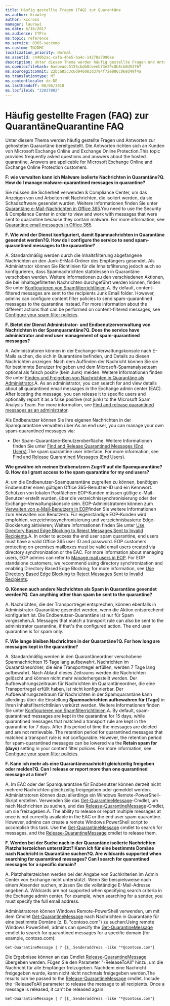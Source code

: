 ```yaml
---
title: Häufig gestellte Fragen (FAQ) zur Quarantäne
ms.author: krowley
author: kccross
manager: laurawi
ms.date: 6/16/2017
ms.audience: ITPro
ms.topic: reference
ms.service: O365-seccomp
ms.custom: TN2DMC
localization_priority: Normal
ms.assetid: c440b2ac-cafa-4be5-ba4c-14278a7990ae
description: Unter diesem Thema werden häufig gestellte Fragen und Antworten zur gehosteten Quarantäne bereitgestellt.
ms.openlocfilehash: 6aebeadc5155cbdb8cbeeb73e29c8b8cb0d53767
ms.sourcegitcommit: 22bca85c3c6d946083d3784f72e886c068d49f4a
ms.translationtype: MT
ms.contentlocale: de-DE
ms.lasthandoff: 08/06/2018
ms.locfileid: "22027082"
---
```

# <a name="quarantine-faq"></a><span data-ttu-id="233f4-103">Häufig gestellte Fragen (FAQ) zur Quarantäne</span><span class="sxs-lookup"><span data-stu-id="233f4-103">Quarantine FAQ</span></span>

<span data-ttu-id="233f4-p101">Unter diesem Thema werden häufig gestellte Fragen und Antworten zur gehosteten Quarantäne bereitgestellt. Die Antworten richten sich an Kunden von Microsoft Exchange Online und Exchange Online Protection.</span><span class="sxs-lookup"><span data-stu-id="233f4-p101">This topic provides frequently asked questions and answers about the hosted quarantine. Answers are applicable for Microsoft Exchange Online and Exchange Online Protection customers.</span></span>
  
 <span data-ttu-id="233f4-106">**F: wie verwalten kann ich Malware isolierte Nachrichten in Quarantäne?**</span><span class="sxs-lookup"><span data-stu-id="233f4-106">**Q. How do I manage malware-quarantined messages in quarantine?**</span></span>
  
<span data-ttu-id="233f4-p102">Sie müssen die Sicherheit verwenden &amp; Compliance Center, um das Anzeigen von und Arbeiten mit Nachrichten, die isoliert werden, da sie Schadsoftware gesendet wurden. Weitere Informationen finden Sie unter [Quarantäne e-Mail-Nachrichten in Office 365](https://support.office.com/en-US/article/Quarantine-email-messages-in-Office-365-4c234874-015e-4768-8495-98fcccfc639b).</span><span class="sxs-lookup"><span data-stu-id="233f4-p102">You need to use the Security &amp; Compliance Center in order to view and work with messages that were sent to quarantine because they contain malware. For more information, see [Quarantine email messages in Office 365](https://support.office.com/en-US/article/Quarantine-email-messages-in-Office-365-4c234874-015e-4768-8495-98fcccfc639b).</span></span>
  
 <span data-ttu-id="233f4-109">**F. Wie wird der Dienst konfiguriert, damit Spamnachrichten in Quarantäne gesendet werden?**</span><span class="sxs-lookup"><span data-stu-id="233f4-109">**Q. How do I configure the service to send spam-quarantined messages to the quarantine?**</span></span>
  
<span data-ttu-id="233f4-p103">A. Standardmäßig werden durch die Inhaltsfilterung abgefangene Nachrichten an den Junk-E-Mail-Ordner des Empfängers gesendet. Als Administrator können Sie Richtlinien für die Inhaltsfilterung jedoch auch so konfigurieren, dass Spamnachrichten stattdessen in Quarantäne verschoben werden. Weitere Informationen zu den verschiedenen Aktionen, die bei inhaltsgefilterten Nachrichten durchgeführt werden können, finden Sie unter [Konfigurieren von Spamfilterrichtlinien](configure-your-spam-filter-policies.md).</span><span class="sxs-lookup"><span data-stu-id="233f4-p103">A. By default, content-filtered messages are sent to the recipients Junk Email folder. However, admins can configure content filter policies to send spam-quarantined messages to the quarantine instead. For more information about the different actions that can be performed on content-filtered messages, see [Configure your spam filter policies](configure-your-spam-filter-policies.md).</span></span>
  
 <span data-ttu-id="233f4-114">**F. Bietet der Dienst Administrator- und Endbenutzerverwaltung von Nachrichten in der Spamquarantäne?**</span><span class="sxs-lookup"><span data-stu-id="233f4-114">**Q. Does the service have administrator and end user management of spam-quarantined messages?**</span></span>
  
<span data-ttu-id="233f4-p104">A. Administratoren können in der Exchange-Verwaltungskonsole nach E-Mails suchen, die sich in Quarantäne befinden, und Details zu diesen Nachrichten anzeigen. Nach dem Auffinden der Nachricht können Sie sie für bestimmte Benutzer freigeben und dem Microsoft-Spamanalyseteam optional als falsch positiv (kein Junk) melden. Weitere Informationen finden Sie unter [Finden und Freigeben von Nachrichten in Quarantäne als Administrator](find-and-release-quarantined-messages-as-an-administrator.md).</span><span class="sxs-lookup"><span data-stu-id="233f4-p104">A. As an administrator, you can search for and view details about all quarantined email messages in the Exchange admin center (EAC). After locating the message, you can release it to specific users and optionally report it as a false positive (not junk) to the Microsoft Spam Analysis Team. For more information, see [Find and release quarantined messages as an administrator](find-and-release-quarantined-messages-as-an-administrator.md).</span></span>
  
<span data-ttu-id="233f4-119">Als Endbenutzer können Sie Ihre eigenen Nachrichten in der Spamquarantäne verwalten über:</span><span class="sxs-lookup"><span data-stu-id="233f4-119">As an end user, you can manage your own spam-quarantined messages via:</span></span> 
  
- <span data-ttu-id="233f4-p105">Der Spam-Quarantäne-Benutzeroberfläche. Weitere Informationen finden Sie unter [Find and Release Quarantined Messages (End Users)](http://technet.microsoft.com/library/e439b560-827a-4807-abd3-6b861c1ff786.aspx).</span><span class="sxs-lookup"><span data-stu-id="233f4-p105">The spam quarantine user interface. For more information, see [Find and Release Quarantined Messages (End Users)](http://technet.microsoft.com/library/e439b560-827a-4807-abd3-6b861c1ff786.aspx).</span></span>
        
 <span data-ttu-id="233f4-122">**Wie gewähre ich meinen Endbenutzern Zugriff auf die Spamquarantäne?**</span><span class="sxs-lookup"><span data-stu-id="233f4-122">**Q. How do I grant access to the spam quarantine for my end users?**</span></span>
  
<span data-ttu-id="233f4-p106">A: um die Endbenutzer-Spamquarantäne zugreifen zu können, benötigen Endbenutzer einen gültigen Office 365-Benutzer-ID und ein Kennwort. Schützen von lokalen Postfächern EOP-Kunden müssen gültige e-Mail-Benutzer erstellt wurden, über die verzeichnissynchronisierung oder der Exchange-Verwaltungskonsole sein. EOP-Administratoren können zum [Verwalten von e-Mail-Benutzern in EOP](eop/manage-mail-users-in-eop.md)finden Sie weitere Informationen zum Verwalten von Benutzern. Für eigenständige EOP-Kunden wird empfohlen, verzeichnissynchronisierung und verzeichnisbasierte Edge-Blockierung aktivieren; Weitere Informationen finden Sie unter [Use Directory Based Edge Blocking to Reject Messages Sent to Invalid Recipients](http://technet.microsoft.com/library/ca7b7416-92ed-40ad-abdb-695be46ea2e4.aspx).</span><span class="sxs-lookup"><span data-stu-id="233f4-p106">A. In order to access the end user spam quarantine, end users must have a valid Office 365 user ID and password. EOP customers protecting on-premises mailboxes must be valid email users created via directory synchronization or the EAC. For more information about managing users, EOP admins can refer to [Manage mail users in EOP](eop/manage-mail-users-in-eop.md). For EOP standalone customers, we recommend using directory synchronization and enabling Directory Based Edge Blocking; for more information, see [Use Directory Based Edge Blocking to Reject Messages Sent to Invalid Recipients](http://technet.microsoft.com/library/ca7b7416-92ed-40ad-abdb-695be46ea2e4.aspx).</span></span>
  
 <span data-ttu-id="233f4-128">**Q. Können auch andere Nachrichten als Spam in Quarantäne gesendet werden?**</span><span class="sxs-lookup"><span data-stu-id="233f4-128">**Q. Can anything other than spam be sent to the quarantine?**</span></span>
  
<span data-ttu-id="233f4-p107">A. Nachrichten, die der Transportregel entsprechen, können ebenfalls in Administrator-Quarantäne gesendet werden, wenn die Aktion entsprechend konfiguriert ist. Die Endbenutzer-Quarantäne ist nur für Spam vorgesehen.</span><span class="sxs-lookup"><span data-stu-id="233f4-p107">A. Messages that match a transport rule can also be sent to the administrator quarantine, if that's the configured action. The end user quarantine is for spam only.</span></span>
  
 <span data-ttu-id="233f4-132">**F. Wie lange bleiben Nachrichten in der Quarantäne?**</span><span class="sxs-lookup"><span data-stu-id="233f4-132">**Q. For how long are messages kept in the quarantine?**</span></span>
  
<span data-ttu-id="233f4-p108">A. Standardmäßig werden in den Quarantäneordner verschobene Spamnachrichten 15 Tage lang aufbewahrt. Nachrichten im Quarantäneordner, die eine Transportregel erfüllen, werden 7 Tage lang aufbewahrt. Nach Ablauf dieses Zeitraums werden die Nachrichten gelöscht und können nicht mehr wiederhergestellt werden. Der Aufbewahrungszeitraum für Nachrichten im Quarantäneordner, die eine Transportregel erfüllt haben, ist nicht konfigurierbar. Der Aufbewahrungszeitraum für Nachrichten in der Spamquarantäne kann allerdings über die Einstellung **Spamnachrichten aufbewahren für (Tage)** in Ihren Inhaltsfilterrichtlinien verkürzt werden. Weitere Informationen finden Sie unter [Konfigurieren von Spamfilterrichtlinien](configure-your-spam-filter-policies.md).</span><span class="sxs-lookup"><span data-stu-id="233f4-p108">A. By default, spam-quarantined messages are kept in the quarantine for 15 days, while quarantined messages that matched a transport rule are kept in the quarantine for 7 days. After this period of time the messages are deleted and are not retrievable. The retention period for quarantined messages that matched a transport rule is not configurable. However, the retention period for spam-quarantined messages can be lowered via the **Retain spam for (days)** setting in your content filter policies. For more information, see [Configure your spam filter policies](configure-your-spam-filter-policies.md).</span></span>
  
 <span data-ttu-id="233f4-139">**F. Kann ich mehr als eine Quarantänenachricht gleichzeitig freigeben oder melden?**</span><span class="sxs-lookup"><span data-stu-id="233f4-139">**Q. Can I release or report more than one quarantined message at a time?**</span></span>
  
<span data-ttu-id="233f4-p109">A. Im EAC oder der Spamquarantäne für Endbenutzer können derzeit nicht mehrere Nachrichten gleichzeitig freigegeben oder gemeldet werden. Administratoren können dazu allerdings ein Windows Remote-PowerShell-Skript erstellen. Verwenden Sie das [Get-QuarantineMessage](http://technet.microsoft.com/library/88026da1-8dbc-49e7-80e8-112a32773c34.aspx)-Cmdlet, um nach Nachrichten zu suchen, und das [Release-QuarantineMessage](http://technet.microsoft.com/library/4a3aa05c-238f-46f2-b8dd-b0e3c38eab3e.aspx)-Cmdlet, um sie freizugeben.</span><span class="sxs-lookup"><span data-stu-id="233f4-p109">A. The ability to release or report multiple messages at once is not currently available in the EAC or the end user spam quarantine. However, admins can create a remote Windows PowerShell script to accomplish this task. Use the [Get-QuarantineMessage](http://technet.microsoft.com/library/88026da1-8dbc-49e7-80e8-112a32773c34.aspx) cmdlet to search for messages, and the [Release-QuarantineMessage](http://technet.microsoft.com/library/4a3aa05c-238f-46f2-b8dd-b0e3c38eab3e.aspx) cmdlet to release them.</span></span> 
  
 <span data-ttu-id="233f4-144">**F. Werden bei der Suche nach in der Quarantäne isolierte Nachrichten Platzhalterzeichen unterstützt? Kann ich für eine bestimmte Domäne nach Nachricht in Quarantäne suchen?**</span><span class="sxs-lookup"><span data-stu-id="233f4-144">**Q. Are wildcards supported when searching for quarantined messages? Can I search for quarantined messages for a specific domain?**</span></span>
  
<span data-ttu-id="233f4-p110">A. Platzhalterzeichen werden bei der Angabe von Suchkriterien im Admin Center von Exchange nicht unterstützt. Wenn Sie beispielsweise nach einem Absender suchen, müssen Sie die vollständige E-Mail-Adresse angeben.</span><span class="sxs-lookup"><span data-stu-id="233f4-p110">A. Wildcards are not supported when specifying search criteria in the Exchange admin center. For example, when searching for a sender, you must specify the full email address.</span></span>
  
<span data-ttu-id="233f4-148">Administratoren können Windows Remote-PowerShell verwenden, um mit dem Cmdlet [Get-QuarantineMessage](http://technet.microsoft.com/library/88026da1-8dbc-49e7-80e8-112a32773c34.aspx) nach Nachrichten in Quarantäne für eine bestimmte Domäne (z. B. "contoso.com") zu suchen:</span><span class="sxs-lookup"><span data-stu-id="233f4-148">Using remote Windows PowerShell, admins can specify the [Get-QuarantineMessage](http://technet.microsoft.com/library/88026da1-8dbc-49e7-80e8-112a32773c34.aspx) cmdlet to search for quarantined messages for a specific domain (for example, contoso.com):</span></span> 
  
```
Get-QuarantineMessage | ? {$_.Senderaddress -like "*@contoso.com"}
```

<span data-ttu-id="233f4-p111">Die Ergebnisse können an das Cmdlet [Release-QuarantineMessage](http://technet.microsoft.com/library/4a3aa05c-238f-46f2-b8dd-b0e3c38eab3e.aspx) übergeben werden. Fügen Sie den Parameter "-ReleaseToAll" hinzu, um die Nachricht für alle Empfänger freizugeben. Nachdem eine Nachricht freigegeben wurde, kann nicht nicht nochmals freigegeben werden.</span><span class="sxs-lookup"><span data-stu-id="233f4-p111">The results can be passed to the [Release-QuarantineMessage](http://technet.microsoft.com/library/4a3aa05c-238f-46f2-b8dd-b0e3c38eab3e.aspx) cmdlet. Include the -ReleaseToAll parameter to release the message to all recipients. Once a message is released, it can't be released again.</span></span> 
  
```
Get-QuarantineMessage | ? {$_.Senderaddress -like "*@contoso.com"}
```


